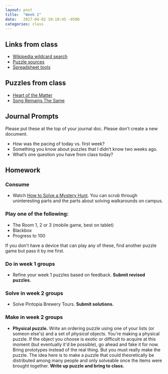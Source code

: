 ```yaml
---
layout: post
title:  "Week 2"
date:   2017-04-02 19:10:45 -0500
categories: class
---
```


## Links from class

* [Wikipedia wildcard search](http://www.crosswordnexus.com/wiki/)
* [Puzzle sources](https://airtable.com/shrWoeVkouLQEgzfP/tblRxjGRjO0rXIJGA)
* [Spreadsheet tools](https://docs.google.com/spreadsheets/d/18xebkzSj5kLoaTWOp2X6CCkN64N1xSX3wP3lXcnmy9k/edit?usp=sharing)

## Puzzles from class

* [Heart of the Matter](http://www.shinteki.com/potm/PotM2016.03.448102858.pdf)
* [Song Remains The Same](http://www.mysteryleague.com/static/puzzles/Song_Remains_The_Same.pdf)

## Journal Prompts

Please put these at the top of your journal doc. Please don't create a new document.

* How was the pacing of today vs. first week?
* Something you know about puzzles that I didn’t know two weeks ago.
* What’s one question you have from class today?

## Homework

### Consume

* Watch [How to Solve a Mystery Hunt](https://www.youtube.com/watch?v=z9OHLnIEegI). You can scrub through uninteresting parts and the parts about solving walkarounds on campus.

### Play one of the following:

* The Room 1, 2 or 3 (mobile game, best on tablet)
* Blackbox
* Progress to 100

If you don't have a device that can play any of these, find another puzzle game but pass it by me first.

### Do in week 1 groups

* Refine your week 1 puzzles based on feedback. **Submit revised puzzles.**

### Solve in week 2 groups

* Solve Pintopia Brewery Tours. **Submit solutions.**

### Make in week 2 groups

* **Physical puzzle.** Write an ordering puzzle using one of your lists (or someon else's) and a set of _physical_ objects. You're making a physical puzzle. If the object you choose is exotic or difficult to acquire at this moment (but eventually it'd be possible), go ahead and fake it for now. Bring prototypes instead of the real thing. But you must really make the puzzle. The idea here is to make a puzzle that could theoretically be distributed among many people and only solveable once the items were brought together. **Write up puzzle and bring to class.**
